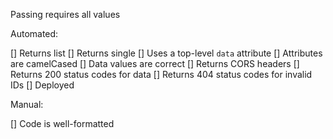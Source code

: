 Passing requires all values

Automated:

[] Returns list
[] Returns single
[] Uses a top-level `data` attribute
[] Attributes are camelCased
[] Data values are correct
[] Returns CORS headers
[] Returns 200 status codes for data
[] Returns 404 status codes for invalid IDs
[] Deployed

Manual:

[] Code is well-formatted
